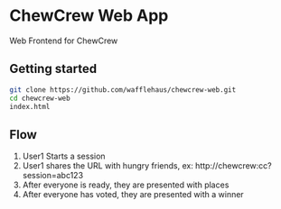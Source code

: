# ChewCrew Web App

Web Frontend for ChewCrew

## Getting started

```bash
git clone https://github.com/wafflehaus/chewcrew-web.git
cd chewcrew-web
index.html
```

## Flow

1. User1 Starts a session
2. User1 shares the URL with hungry friends, ex: http://chewcrew:cc?session=abc123
3. After everyone is ready, they are presented with places
4. After everyone has voted, they are presented with a winner